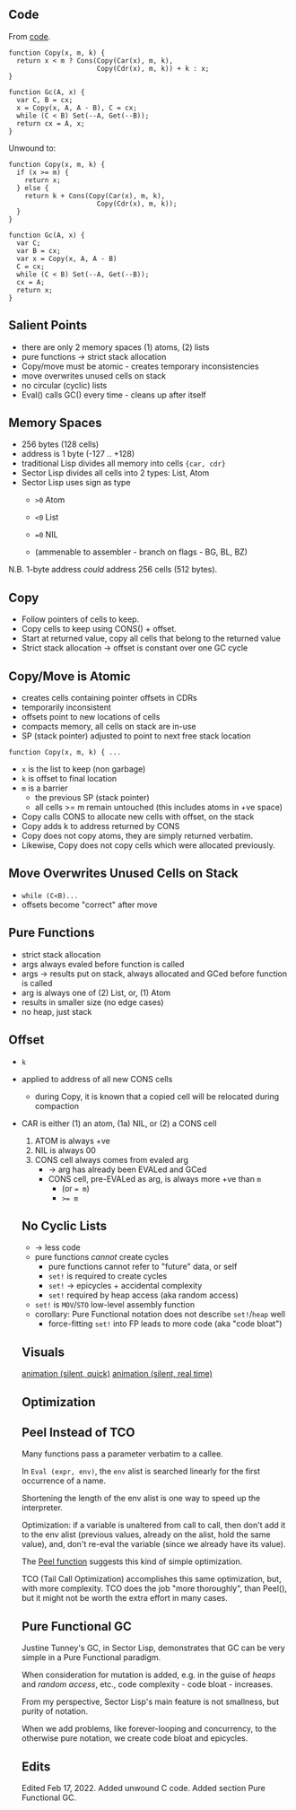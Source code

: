 ## Code

From [code](https://justine.lol/sectorlisp2/#listing).

```
function Copy(x, m, k) {
  return x < m ? Cons(Copy(Car(x), m, k),
                      Copy(Cdr(x), m, k)) + k : x;
}

function Gc(A, x) {
  var C, B = cx;
  x = Copy(x, A, A - B), C = cx;
  while (C < B) Set(--A, Get(--B));
  return cx = A, x;
}
```
Unwound to:
```
function Copy(x, m, k) {
  if (x >= m) {
  	return x;
  } else {
    return k + Cons(Copy(Car(x), m, k),
                      Copy(Cdr(x), m, k));
  }
}

function Gc(A, x) {
  var C;
  var B = cx;
  var x = Copy(x, A, A - B)
  C = cx;
  while (C < B) Set(--A, Get(--B));
  cx = A;
  return x;
}
```
## Salient Points

- there are only 2 memory spaces (1) atoms, (2) lists
- pure functions -> strict stack allocation
- Copy/move must be atomic - creates temporary inconsistencies
- move overwrites unused cells on stack
- no circular (cyclic) lists
- Eval() calls GC() every time - cleans up after itself

## Memory Spaces

- 256 bytes (128 cells)
- address is 1 byte (-127 .. +128)
- traditional Lisp divides all memory into cells `{car, cdr}`
- Sector Lisp divides all cells into 2 types: List, Atom
- Sector Lisp uses sign as type
	- `>0` Atom
	- `<0` List
	- `=0` NIL

	- (ammenable to assembler - branch on flags - BG, BL, BZ)

N.B. 1-byte address *could* address 256 cells (512 bytes).

## Copy

- Follow pointers of cells to keep.
- Copy cells to keep using CONS() + offset.
- Start at returned value, copy all cells that belong to the returned value
- Strict stack allocation -> offset is constant over one GC cycle

## Copy/Move is Atomic

- creates cells containing pointer offsets in CDRs
- temporarily inconsistent
- offsets point to new locations of cells
- compacts memory, all cells on stack are in-use
- SP (stack pointer) adjusted to point to next free stack location

`function Copy(x, m, k) { ...`

- `x` is the list to keep (non garbage)
- `k` is offset to final location
- `m` is a barrier
	- the previous SP (stack pointer)
	- all cells >= m remain untouched (this includes atoms in +ve space)
- Copy calls CONS to allocate new cells with offset, on the stack
- Copy adds k to address returned by CONS
- Copy does not copy atoms, they are simply returned verbatim.
- Likewise, Copy does not copy cells which were allocated previously.

## Move Overwrites Unused Cells on Stack

- `while (C<B)...`
- offsets become "correct" after move

## Pure Functions

- strict stack allocation
- args always evaled before function is called
- args -> results put on stack, always allocated and GCed before function is called
- arg is always one of (2) List, or, (1) Atom
- results in smaller size (no edge cases)
- no heap, just stack

## Offset
- `k`
- applied to address of all new CONS cells 
	- during Copy, it is known that a copied cell will be relocated during compaction
- CAR is either (1) an atom, (1a) NIL, or (2) a CONS cell 
	1. ATOM is always +ve
	0. NIL is always 00
	2. CONS cell always comes from evaled arg
		- -> arg has already been EVALed and GCed
		- CONS cell, pre-EVALed as arg, is always more +ve than `m` 
			- (or `= m`)
			- `>= m`
	
	## No Cyclic Lists
	
	- -> less code
	- pure functions *cannot* create cycles
		- pure functions cannot refer to "future" data, or self
		- `set!` is required to create cycles
		- `set!` -> epicycles + accidental complexity
		- `set!` required by heap access (aka random access)
	- `set!` is `MOV`/`STO` low-level assembly function
	- corollary: Pure Functional notation does not describe `set!`/`heap` well 
		- force-fitting `set!` into FP leads to more code (aka "code bloat")
		
	## Visuals
	[animation (silent, quick)](https://youtu.be/gn5E1jyzqro)
	[animation (silent, real time)](https://www.youtube.com/watch?v=TF0FzcBkV60)
	
	## Optimization
	
	## Peel Instead of TCO
	
	Many functions pass a parameter verbatim to a callee.
	
	In `Eval (expr, env)`, the `env` alist is searched linearly for the first occurrence of a name.
	
	Shortening the length of the env alist is one way to speed up the interpreter.
	
	Optimization: if a variable is unaltered from call to call, then don't add it to the env alist (previous values, already on the alist, hold the same value), and, don't re-eval the variable (since we already have its value).
	
	The [Peel function](https://justine.lol/sectorlisp2/#listing) suggests this kind of simple optimization.
	
	TCO (Tail Call Optimization) accomplishes this same optimization, but, with more complexity.  TCO does the job "more thoroughly", than Peel(), but it might not be worth the extra effort in many cases.
	
	## Pure Functional GC
	
	Justine Tunney's GC, in Sector Lisp, demonstrates that GC can be very simple in a Pure Functional paradigm.
	
	When consideration for mutation is added, e.g. in the guise of *heaps* and *random access*, etc., code complexity - code bloat - increases.
	
	From my perspective, Sector Lisp's main feature is not smallness, but purity of notation.
	
	When we add problems, like forever-looping and concurrency, to the otherwise pure notation, we create code bloat and epicycles.
	
	## Edits
	
	Edited Feb 17, 2022.  Added unwound C code.  Added section Pure Functional GC.